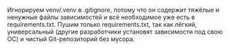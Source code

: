 Игнорируем venv/.venv в .gitignore, потому что он содержит тяжёлые и ненужные файлы зависимостей и всё необходимое уже есть в requirements.txt.
Пушим только requirements.txt, так как лёгкий, универсальный (другие разработчики установят зависимости под свою ОС) и чистый Git-репозиторий без мусора.
